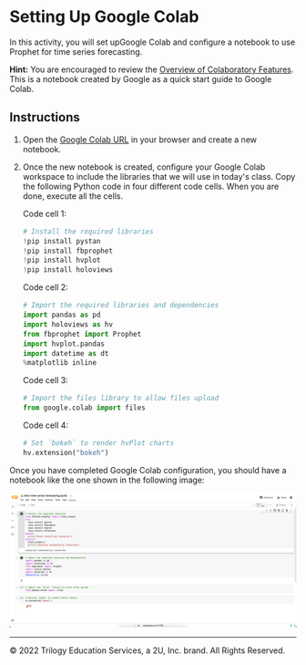 # Setting Up Google Colab

In this activity, you will set upGoogle Colab and configure a notebook to use Prophet for time series forecasting.

**Hint:** You are encouraged to review the [Overview of Colaboratory Features](https://colab.research.google.com/notebooks/basic_features_overview.ipynb). This is a notebook created by Google as a quick start guide to Google Colab.

## Instructions

1. Open the [Google Colab URL](https://colab.research.google.com/) in your browser and create a new notebook.

2. Once the new notebook is created, configure your Google Colab workspace to include the libraries that we will use in today's class. Copy the following Python code in four different code cells. When you are done, execute all the cells.

   Code cell 1:

    ```python
    # Install the required libraries
    !pip install pystan
    !pip install fbprophet
    !pip install hvplot
    !pip install holoviews
    ```

   Code cell 2:

   ```python
   # Import the required libraries and dependencies
   import pandas as pd
   import holoviews as hv
   from fbprophet import Prophet
   import hvplot.pandas
   import datetime as dt
   %matplotlib inline
   ```

   Code cell 3:

   ```python
   # Import the files library to allow files upload
   from google.colab import files
   ```

   Code cell 4:

   ```python
   # Set `bokeh` to render hvPlot charts
   hv.extension("bokeh")
   ```

Once you have completed Google Colab configuration, you should have a notebook like the one shown in the following image:

![A screen capture shows the code needed to configure Google Colab.](Images/10-2-final-conf-colab.png)

---

© 2022 Trilogy Education Services, a 2U, Inc. brand. All Rights Reserved.
